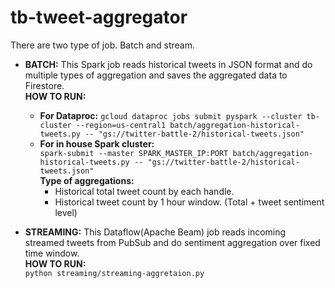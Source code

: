 # tb-tweet-aggregator

There are two type of job. Batch and stream.

* **BATCH:**
  This Spark job reads historical tweets in JSON format and do multiple types of aggregation and saves the aggregated
  data to Firestore.  
  **HOW TO RUN:**
    * **For
      Dataproc:** `gcloud dataproc jobs submit pyspark --cluster tb-cluster --region=us-central1 batch/aggregation-historical-tweets.py -- "gs://twitter-battle-2/historical-tweets.json"`
    * **For in house Spark cluster:**  
      `spark-submit --master SPARK_MASTER_IP:PORT batch/aggregation-historical-tweets.py -- "gs://twitter-battle-2/historical-tweets.json"`  
      **Type of aggregations:**
        * Historical total tweet count by each handle.
        * Historical tweet count by 1 hour window. (Total + tweet sentiment level)  
    
* **STREAMING:**
    This Dataflow(Apache Beam) job reads incoming streamed tweets from PubSub and do sentiment aggregation over fixed time window.  
  **HOW TO RUN:**  
  `python streaming/streaming-aggretaion.py`
  
  